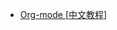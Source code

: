
* [Org-mode ](http://www.orgmode.org/)[[中文教程](http://www.cnblogs.com/Open_Source/archive/2011/07/17/2108747.html)]
